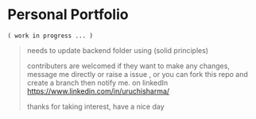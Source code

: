 # Personal Portfolio

    ( work in progress ... )


> needs to update backend folder using (solid principles)
> 
> contributers are welcomed if they want to make any changes, message me directly or raise a issue , or you can fork this repo and create a branch then notify me. on linkedIn https://www.linkedin.com/in/uruchisharma/
> 
> thanks for taking interest, have a nice day
